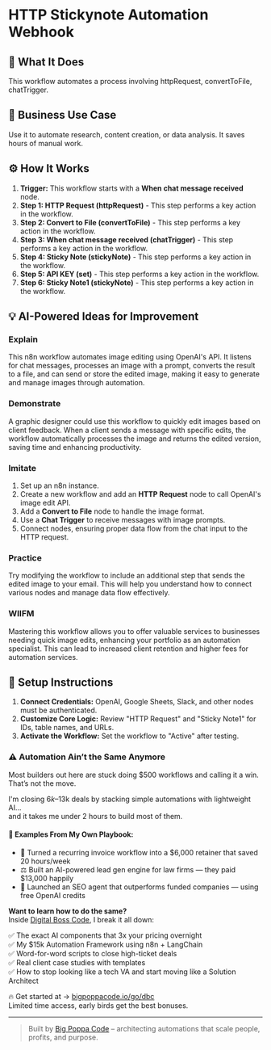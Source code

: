 # HTTP Stickynote Automation Webhook

## 🚀 What It Does
This workflow automates a process involving httpRequest, convertToFile, chatTrigger.

## 💼 Business Use Case
Use it to automate research, content creation, or data analysis. It saves hours of manual work.

## ⚙️ How It Works
1.  **Trigger:** This workflow starts with a **When chat message received** node.
2. **Step 1: HTTP Request (httpRequest)** - This step performs a key action in the workflow.
3. **Step 2: Convert to File (convertToFile)** - This step performs a key action in the workflow.
4. **Step 3: When chat message received (chatTrigger)** - This step performs a key action in the workflow.
5. **Step 4: Sticky Note (stickyNote)** - This step performs a key action in the workflow.
6. **Step 5: API KEY (set)** - This step performs a key action in the workflow.
7. **Step 6: Sticky Note1 (stickyNote)** - This step performs a key action in the workflow.

## 💡 AI-Powered Ideas for Improvement
### Explain
This n8n workflow automates image editing using OpenAI's API. It listens for chat messages, processes an image with a prompt, converts the result to a file, and can send or store the edited image, making it easy to generate and manage images through automation.

### Demonstrate
A graphic designer could use this workflow to quickly edit images based on client feedback. When a client sends a message with specific edits, the workflow automatically processes the image and returns the edited version, saving time and enhancing productivity.

### Imitate
1. Set up an n8n instance.
2. Create a new workflow and add an **HTTP Request** node to call OpenAI's image edit API.
3. Add a **Convert to File** node to handle the image format.
4. Use a **Chat Trigger** to receive messages with image prompts.
5. Connect nodes, ensuring proper data flow from the chat input to the HTTP request.

### Practice
Try modifying the workflow to include an additional step that sends the edited image to your email. This will help you understand how to connect various nodes and manage data flow effectively.

### WIIFM
Mastering this workflow allows you to offer valuable services to businesses needing quick image edits, enhancing your portfolio as an automation specialist. This can lead to increased client retention and higher fees for automation services.

## 🔧 Setup Instructions
1. **Connect Credentials:** OpenAI, Google Sheets, Slack, and other nodes must be authenticated.
2. **Customize Core Logic:** Review "HTTP Request" and "Sticky Note1" for IDs, table names, and URLs.
3. **Activate the Workflow:** Set the workflow to "Active" after testing.

### ⚠️ Automation Ain’t the Same Anymore

Most builders out here are stuck doing $500 workflows and calling it a win.  
That’s not the move.  

I'm closing $6k–$13k deals by stacking simple automations with lightweight AI...  
and it takes me under 2 hours to build most of them.

#### 🧠 Examples From My Own Playbook:
- 🔁 Turned a recurring invoice workflow into a $6,000 retainer that saved 20 hours/week  
- ⚖️ Built an AI-powered lead gen engine for law firms — they paid $13,000 happily  
- 🚀 Launched an SEO agent that outperforms funded companies — using free OpenAI credits  

**Want to learn how to do the same?**  
Inside [Digital Boss Code](https://bigpoppacode.io/go/dbc), I break it all down:

✅ The exact AI components that 3x your pricing overnight  
✅ My $15k Automation Framework using n8n + LangChain  
✅ Word-for-word scripts to close high-ticket deals  
✅ Real client case studies with templates  
✅ How to stop looking like a tech VA and start moving like a Solution Architect  

🔥 Get started at → [bigpoppacode.io/go/dbc](https://bigpoppacode.io/go/dbc)  
Limited time access, early birds get the best bonuses.

---
> Built by [Big Poppa Code](https://bigpoppacode.io) – architecting automations that scale people, profits, and purpose.
